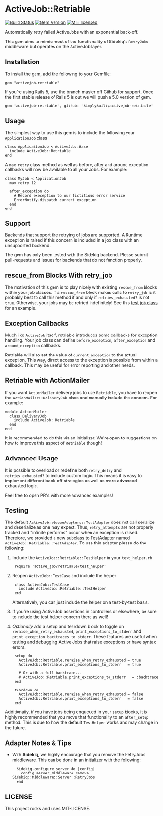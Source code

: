 ActiveJob::Retriable
====================

[![Build Status](https://travis-ci.org/SimplyBuilt/activejob-retriable.svg)](https://travis-ci.org/SimplyBuilt/activejob-retriable)
[![Gem Version](https://badge.fury.io/rb/activejob-retriable.svg)](https://rubygems.org/gems/activejob-retriable)
[![MIT licensed](https://img.shields.io/badge/license-MIT-blue.svg)](./LICENSE)

Automatically retry failed ActiveJobs with an exponential back-off.

This gem aims to mimic most of the functionality of Sidekiq's `RetryJobs` middleware but operates on
the ActiveJob layer.

## Installation

To install the gem, add the following to your Gemfile:

    gem "activejob-retriable"

If you're using Rails 5, use the branch master off Github for support. Once the first stable release of
Rails 5 is out we will push a 5.0 version of gem.

    gem "activejob-retriable", github: "SimplyBuilt/activejob-retriable"

## Usage

The simplest way to use this gem is to include the following your `ApplicationJob` class

    class ApplicationJob < ActiveJob::Base
      include ActiveJob::Retriable
    end

A `max_retry` class method as well as before, after and around exception callbacks
will now be available to all your Jobs. For example:

    class MyJob < ApplicationJob
      max_retry 12

      after_exception do
        # Record exeception to our fictitious error service
        ErrorNotify.dispatch current_exception
      end
    end

## Support

Backends that support the retrying of jobs are supported. A Runtime
exception is raised if this concern is included in a job class
with an unsupported backend.

The gem has only been tested with the Sidekiq backend. Please submit
pull-requests and issues for backends that do not function properly.

## rescue_from Blocks With retry_job

The motivation of this gem is to play nicely with existing `rescue_from`
blocks within your job classes. If a `rescue_from` block makes calls to
`retry_job` is it probably best to call this method if and only if
`retries_exhausted?` is not `true`. Otherwise, your jobs may be retried
indefinitely! See this [test job
class](https://github.com/SimplyBuilt/activejob-retriable/blob/master/test/dummy/app/jobs/rescue_job.rb#L8)
for an example.

## Exception Callbacks

Much like `ActiveJob` itself, retriable introduces some callbacks for
exception handling. Your job class can define `before_exception`,
`after_exception` and `around_exception` callbacks.

Retriable will also set the value of `current_exception` to the actual
exception. This way, direct access to the exception is possible from
within a callback. This may be useful for error reporting and other
needs.

## Retriable with ActionMailer

If you want `ActionMailer` delivery jobs to use `Retriable`, you have to
reopen the `ActionMailer::DeliveryJob` class and manually include the
concern. For example:

    module ActionMailer
      class DeliveryJob
        include ActiveJob::Retriable
      end
    end

It is recommended to do this via an initializer. We're open to
suggestions on how to improve this aspect of `Retriable` though!

## Advanced Usage

It is possible to overload or redefine both `retry_delay` and
`retries_exhausted?` to include custom logic. This means it is easy to
implement different back-off strategies as well as more advanced
exhausted logic.

Feel free to open PR's with more advanced examples!

## Testing

The default `ActiveJob::QueueAdapters::TestAdapter` does not call
serialize and deserialize as one may expect. Thus, `retry_attempts` are
not properly tracked and "infinite performs" occur when an exception is
raised. Therefore, we provided a new subclass to TestAdapter named
`ActiveJob::Retriable::TestAdapter`. To use this adapter please do the
following:

1. Include the `ActiveJob::Retriable::TestHelper` in your `test_helper.rb`

        require 'active_job/retriable/test_helper'

2. Reopen `ActiveJob::TestCase` and include the helper

        class ActiveJob::TestCase
          include ActiveJob::Retriable::TestHelper
        end

   Alternatively, you can just include the helper on a test-by-test
basis.

3. If you're using ActiveJob assertions in controllers or elsewhere, be
   sure to include the test helper concern there as well!

4. *Optionally* add a setup and teardown block to toggle on
   `reraise_when_retry_exhausted`, `print_exceptions_to_stderr` and
`print_exception_backtraces_to_stderr`. These features are useful when
testing and debugging Active Jobs that raise exceptions or have syntax
errors.

        setup do
          ActiveJob::Retriable.reraise_when_retry_exhausted = true
          ActiveJob::Retriable.print_exceptions_to_stderr   = true

          # Or with a full backtrace...
          # ActiveJob::Retriable.print_exceptions_to_stderr   = :backtrace
        end

        teardown do
          ActiveJob::Retriable.reraise_when_retry_exhausted = false
          ActiveJob::Retriable.print_exceptions_to_stderr   = false
        end

Additionally, if you have jobs being enqueued in your `setup` blocks, it
is highly recommended that you move that functionality to an
`after_setup` method. This is due to how the default `TestHelper` works
and may change in the future.

## Adapter Notes & Tips

- With **Sidekiq**, we highly encourage that you remove the RetryJobs
  middleware. This can be done in an initializer with the following:

        Sidekiq.configure_server do |config|
          config.server_middleware.remove Sidekiq::Middleware::Server::RetryJobs
        end


## LICENSE

This project rocks and uses MIT-LICENSE.
